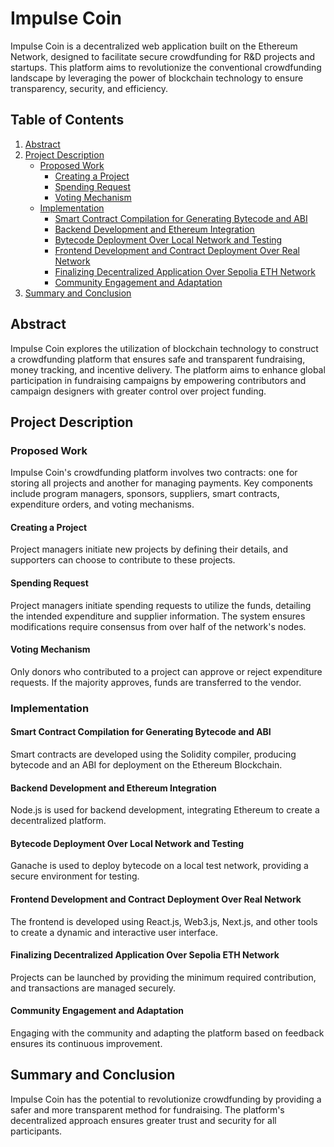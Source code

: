 # Impulse Coin

Impulse Coin is a decentralized web application built on the Ethereum Network, designed to facilitate secure crowdfunding for R&D projects and startups. This platform aims to revolutionize the conventional crowdfunding landscape by leveraging the power of blockchain technology to ensure transparency, security, and efficiency.

## Table of Contents

1. [Abstract](#abstract)
2. [Project Description](#project-description)
   - [Proposed Work](#proposed-work)
     - [Creating a Project](#creating-a-project)
     - [Spending Request](#spending-request)
     - [Voting Mechanism](#voting-mechanism)
   - [Implementation](#implementation)
     - [Smart Contract Compilation for Generating Bytecode and ABI](#smart-contract-compilation-for-generating-bytecode-and-abi)
     - [Backend Development and Ethereum Integration](#backend-development-and-ethereum-integration)
     - [Bytecode Deployment Over Local Network and Testing](#bytecode-deployment-over-local-network-and-testing)
     - [Frontend Development and Contract Deployment Over Real Network](#frontend-development-and-contract-deployment-over-real-network)
     - [Finalizing Decentralized Application Over Sepolia ETH Network](#finalizing-decentralized-application-over-sepolia-eth-network)
     - [Community Engagement and Adaptation](#community-engagement-and-adaptation)
3. [Summary and Conclusion](#summary-and-conclusion)

## Abstract

Impulse Coin explores the utilization of blockchain technology to construct a crowdfunding platform that ensures safe and transparent fundraising, money tracking, and incentive delivery. The platform aims to enhance global participation in fundraising campaigns by empowering contributors and campaign designers with greater control over project funding.

## Project Description

### Proposed Work

Impulse Coin's crowdfunding platform involves two contracts: one for storing all projects and another for managing payments. Key components include program managers, sponsors, suppliers, smart contracts, expenditure orders, and voting mechanisms.

#### Creating a Project

Project managers initiate new projects by defining their details, and supporters can choose to contribute to these projects.

#### Spending Request

Project managers initiate spending requests to utilize the funds, detailing the intended expenditure and supplier information. The system ensures modifications require consensus from over half of the network's nodes.

#### Voting Mechanism

Only donors who contributed to a project can approve or reject expenditure requests. If the majority approves, funds are transferred to the vendor.

### Implementation

#### Smart Contract Compilation for Generating Bytecode and ABI

Smart contracts are developed using the Solidity compiler, producing bytecode and an ABI for deployment on the Ethereum Blockchain.

#### Backend Development and Ethereum Integration

Node.js is used for backend development, integrating Ethereum to create a decentralized platform.

#### Bytecode Deployment Over Local Network and Testing

Ganache is used to deploy bytecode on a local test network, providing a secure environment for testing.

#### Frontend Development and Contract Deployment Over Real Network

The frontend is developed using React.js, Web3.js, Next.js, and other tools to create a dynamic and interactive user interface.

#### Finalizing Decentralized Application Over Sepolia ETH Network

Projects can be launched by providing the minimum required contribution, and transactions are managed securely.

#### Community Engagement and Adaptation

Engaging with the community and adapting the platform based on feedback ensures its continuous improvement.

## Summary and Conclusion

Impulse Coin has the potential to revolutionize crowdfunding by providing a safer and more transparent method for fundraising. The platform's decentralized approach ensures greater trust and security for all participants.

